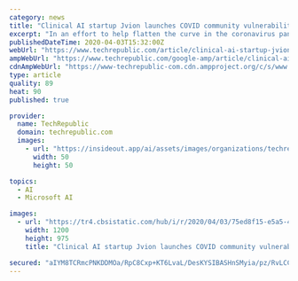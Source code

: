 ```yaml
---
category: news
title: "Clinical AI startup Jvion launches COVID community vulnerability map"
excerpt: "In an effort to help flatten the curve in the coronavirus pandemic, clinical AI startup Jvion has launched the COVID Community Vulnerability Map, a free, publicly available tool that identifies populations—down to the census block level—that are likely to experience severe outcomes requiring hospitalization if they contract the virus."
publishedDateTime: 2020-04-03T15:32:00Z
webUrl: "https://www.techrepublic.com/article/clinical-ai-startup-jvion-launches-covid-community-vulnerability-map/"
ampWebUrl: "https://www.techrepublic.com/google-amp/article/clinical-ai-startup-jvion-launches-covid-community-vulnerability-map/"
cdnAmpWebUrl: "https://www-techrepublic-com.cdn.ampproject.org/c/s/www.techrepublic.com/google-amp/article/clinical-ai-startup-jvion-launches-covid-community-vulnerability-map/"
type: article
quality: 89
heat: 90
published: true

provider:
  name: TechRepublic
  domain: techrepublic.com
  images:
    - url: "https://insideout.app/ai/assets/images/organizations/techrepublic.com-50x50.jpg"
      width: 50
      height: 50

topics:
  - AI
  - Microsoft AI

images:
  - url: "https://tr4.cbsistatic.com/hub/i/r/2020/04/03/75ed8f15-e5a5-49f5-9892-df69b2755c95/resize/1200x/6cb7e80e70af315b753960d372303a21/jvion-shot-2020-04-03-at-11-09-35-am.png"
    width: 1200
    height: 975
    title: "Clinical AI startup Jvion launches COVID community vulnerability map"

secured: "aIYM8TCRmcPNKDDMOa/RpC8Cxp+KT6LvaL/DesKYSIBASHnSMyia/pz/RvLCCeAg5FCCCLQTRCPIGvK2EqCvrAggxfxs2yZ2gTjFurdJ4w3k2d312NgESKbEL4hG1XQpknlG0cOjWf0hFPZYMzGApfsGXl7/7GpwkZDY4Rw9gsO2dDndJ5CkhpuulyNJXupk7/2XqynMwlDOBBkCFlAkInjvqQKLRowl6N+0vwHBss/KWq21mW83dM8AZpoEa6lJidtXBY5EhOv49qs9+uR4zD7MlMTQYIut4PQrz35YxI5AjrDCPXqLgG7mZ+kivuSuc6iy/jTmhaGLdZ/3hveLbB9TzIDI9hLPIr6BOoqbQ6WS+MFI9+UkrvIcpDT+ywj1HKvQ7hjUAdKuLFiwqI/Ps+vYebDIiAqLRFlg3xqECCpIzoCuu9rq7puvXtkElejHWplNjV8Tq3dxEuKoJCnhV2hREsyBUEU6C0sl76bRXwo=;ntuyPTYwkhwkGvV45Dn5Fw=="
---
```


